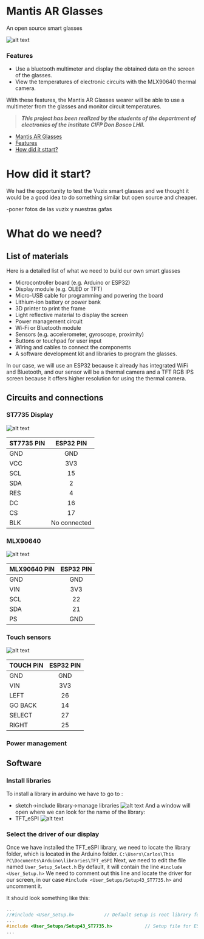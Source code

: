 <a name="mantis"></a>
# Mantis AR Glasses
An open source smart glasses

![alt text](https://i.imgur.com/jm8B8wC.png)

<a name="features"></a>
### Features


- Use a bluetooth multimeter and display the obtained data on the screen of the glasses.
- View the temperatures of electronic circuits with the MLX90640 thermal camera.

With these features, the Mantis AR Glasses wearer will be able to use a multimeter from the glasses and monitor circuit temperatures.

> ***This project has been realized by the students of the department of electronics of the institute CIFP Don Bosco LHII.***

- [ Mantis AR Glasses ](#mantis)
- [ Features ](#features)
- [ How did it sttart? ](#history)

<a name="history"></a>
# How did it start?

We had the opportunity to test the Vuzix smart glasses and we thought it would be a good idea to do something similar but open source and cheaper.

-poner fotos de las vuzix y nuestras gafas


# What do we need?

## List of materials
Here is a detailed list of what we need to build our own smart glasses

- Microcontroller board (e.g. Arduino or ESP32)
- Display module (e.g. OLED or TFT)
- Micro-USB cable for programming and powering the board
- Lithium-ion battery or power bank
- 3D printer to print the frame
- Light reflective material to display the screen
- Power management circuit
- Wi-Fi or Bluetooth module
- Sensors (e.g. accelerometer, gyroscope, proximity)
- Buttons or touchpad for user input
- Wiring and cables to connect the components
- A software development kit and libraries to program the glasses.

In our case, we will use an ESP32 because it already has integrated WiFi and Bluetooth, and our sensor will be a thermal camera and a TFT RGB IPS screen because it offers higher resolution for using the thermal camera.


## Circuits and connections
### ST7735 Display
![alt text](https://i.imgur.com/MXfNOGr.png)

| ST7735 PIN      | ESP32 PIN |
| :--------- | :-----:|
| GND      | GND                    |
| VCC      | 3V3                       |   
| SCL | 15        |
| SDA      | 2        |   
| RES | 4        |
| DC      | 16        |   
| CS | 17        |
| BLK | No connected        |

### MLX90640
![alt text](https://i.imgur.com/uXUjABv.png)

| MLX90640 PIN      | ESP32 PIN |
| :--------- | :-----:|
| GND      | GND                    |
| VIN      | 3V3                       |   
| SCL | 22        |
| SDA      | 21        |   
| PS | GND        |

### Touch sensors
![alt text](https://i.imgur.com/2C5GvKA.png)

| TOUCH PIN      | ESP32 PIN |
| :--------- | :-----:|
| GND      | GND                    |
| VIN      | 3V3                       |   
| LEFT | 26        |
| GO BACK      | 14        |   
| SELECT | 27        |
| RIGHT | 25        |

### Power management

## Software
### Install libraries
To install a library in arduino we have to go to :
- sketch->include library->manage libraries
![alt text](https://i.imgur.com/vbDBNBz.png)
And a window will open where we can look for the name of the library:
- TFT_eSPI
![alt text](https://i.imgur.com/Cnmn5hQ.png)

### Select the driver of our display
Once we have installed the TFT_eSPI library, we need to locate the library folder, which is located in the Arduino folder.
`C:\Users\Carlos\This PC\Documents\Arduino\libraries\TFT_eSPI`
Next, we need to edit the file named
`User_Setup_Select.h`
By default, it will contain the line
`#include <User_Setup.h>`
We need to comment out this line and locate the driver for our screen, in our case
`#include <User_Setups/Setup43_ST7735.h>`
and uncomment it.

It should look something like this:

```c++
...
//#include <User_Setup.h>           // Default setup is root library folder
...
#include <User_Setups/Setup43_ST7735.h>            // Setup file for ESP8266 & ESP32 configured for my ST7735S 80x160
...
```
